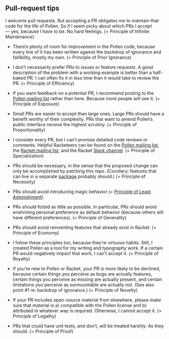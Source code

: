 ## Pull-request tips

I welcome pull requests. But accepting a PR obligates me to maintain that code for the life of Pollen. So if I seem picky about which PRs I accept — yes, because I have to be. No hard feelings. (= Principle of Infinite Maintenance)

* There’s plenty of room for improvement in the Pollen code, because every line of it has been written against the backdrop of ignorance and fallibility, mostly my own. (= Principle of Prior Ignorance)

* I don’t necessarily prefer PRs to issues or feature requests. A good description of the problem with a working example is better than a half-baked PR. I can often fix it in less time than it would take to review the PR. (= Principle of Efficiency)

* If you want feedback on a potential PR, I recommend posting to the [Pollen mailing list](http://groups.google.com/forum/#!forum/pollenpub) rather than here. Because more people will see it. (= Principle of Exposure)

* Small PRs are easier to accept than large ones. Large PRs should have a benefit worthy of their complexity. PRs that want to amend Pollen’s public interface receive the highest scrutiny. (= Principle of Proportionality)

* I consider every PR, but I can’t promise detailed code reviews or comments. Helpful Racketeers can be found on the [Pollen mailing list](http://groups.google.com/forum/#!forum/pollenpub), the [Racket mailing list](https://lists.racket-lang.org/), and the Racket [Slack channel](https://racket.slack.com/). (= Principle of Specialization)

* PRs should be necessary, in the sense that the proposed change can only be accomplished by patching this repo. (Corollary:  features that can live in a separate [package](https://pkgs.racket-lang.org/) probably should.) (= Principle of Necessity)

* PRs should avoid introducing magic behavior (= [Principle of Least Astonishment](http://wiki.c2.com/?PrincipleOfLeastAstonishment)).

* PRs should forbid as little as possible. In particular, PRs should avoid enshrining personal preference as default behavior (because others will have different preferences). (= Principle of Generality)

* PRs should avoid reinventing features that already exist in Racket. (= Principle of Economy)

* I follow these principles too, because they’re virtuous habits. Still, I created Pollen as a tool for my writing and typography work. If a certain PR would negatively impact that work, I can’t accept it. (= Principle of Royalty)

* If you’re new to Pollen or Racket, your PR is more likely to be declined, because certain things you perceive as bugs are actually features, certain things you perceive as missing are actually present, and certain limitations you perceive as surmountable are actually not. (See also point #1 re: backdrop of ignorance.) (= Principle of Novelty)

* If your PR includes open-source material from elsewhere, please make sure that material is a) compatible with the Pollen license and b) attributed in whatever way is required. Otherwise, I cannot accept it. (= Principle of Legality)

* PRs that could have unit tests, and don’t, will be treated harshly. As they should. (= Principle of Proof)
